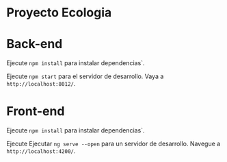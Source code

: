 # Proyecto Ecologia

# Back-end

Ejecute `npm install` para instalar dependencias`.

Ejecute `npm start` para el servidor de desarrollo. Vaya a `http://localhost:8012/`.

# Front-end

Ejecute `npm install` para instalar dependencias`.

Ejecute Ejecutar `ng serve --open` para un servidor de desarrollo. Navegue a `http://localhost:4200/`.
